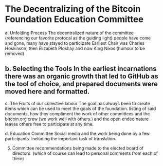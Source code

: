 # The Decentralizing of the Bitcoin Foundation Education Committee



a. Unfolding Process 
The decentralized nature of the committee (referencing our favorite protocal as the guiding light)
people have come and gone, many have stayed to participate
Earliest Chair was Charles Hoskinson, then Elizabeth Ploshay and now King Nikos (humour to be removed)

b. Selecting the Tools
In the earliest incarnations there was an organic growth that led to GitHub as the tool of choice, and prepared documents were moved here and formatted.
- 
c. The Fruits of our collective labour
The goal has always been to create items which can be used to meet the goals of the foundation.
listing of said documents, how they compliment the work of other committees and the bitcoin.org crew (we work well with others.) and the open ended nature leaves others free to participate at any time.

d. Education Committee Social media and the work being done by a few participants. Including the important task of translation.

5. Committee recommendations being made to the elected board of directors. 
(which of course can lead to personal comments from each of them)
